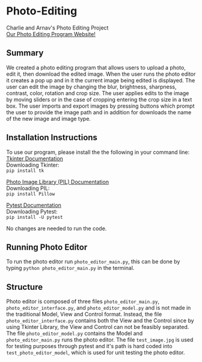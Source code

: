 # Photo-Editing
Charlie and Arnav's Photo Editing Project\
[Our Photo Editing Program Website!](https://olincollege.github.io/photo-editor/)

## Summary
We created a photo editing program that allows users to upload a photo, edit it, then download the edited image. When the user runs the photo editor it creates a pop up and in it the current image being edited is displayed. The user can edit the image by changing the blur, brightness, sharpness, contrast, color, rotation and crop size. The user applies edits to the image by moving sliders or in the case of cropping entering the crop size in a text box. The user imports and export images by pressing buttons which prompt the user to provide the image path and in addition for downloads the name of the new image and image type.

## Installation Instructions
To use our program, please install the the following in your command line:
[Tkinter Documentation](https://docs.python.org/3/library/tkinter.html)\
Downloading Tkinter:\
`pip install tk`

[Photo Image Library (PIL) Documentation](https://pypi.org/project/Pillow/)\
Downloading PIL:\
`pip install Pillow`

[Pytest Documentation](https://pypi.org/project/pytest/)\
Downloading Pytest:\
`pip install -U pytest`

No changes are needed to run the code.

## Running Photo Editor
To run the photo editor run `photo_editor_main.py`, this can be done by typing `python photo_editor_main.py` in the terminal.

## Structure
Photo editor is composed of three files `photo_editor_main.py`, `photo_editor_interface.py`, and `photo_editor_model.py` and is not made in the traditional Model, View and Control format. Instead, the file `photo_editor_interface.py` contains both the View and the Control since by using Tkinter Library, the View and Control can not be feasibly separated. The file `photo_editor_model.py` contains the Model and `photo_editor_main.py` runs the photo editor. The file `test_image.jpg` is used for testing purposes through pytest and it's path is hard coded into `test_photo_editor_model`, which is used for unit testing the photo editor.

